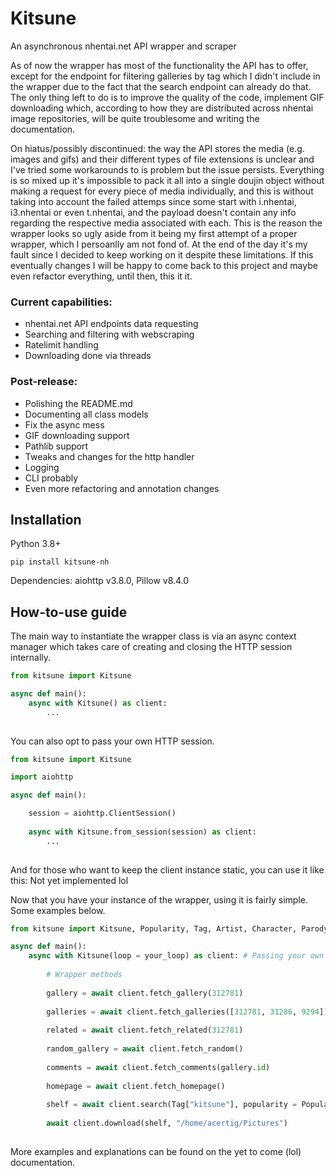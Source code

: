 # Kitsune

An asynchronous nhentai.net API wrapper and scraper

As of now the wrapper has most of the functionality the API has to offer, except for the endpoint for filtering galleries by tag which I didn't include in the wrapper due to the fact that the search endpoint can already do that. The only thing left to do is to improve the quality of the code, implement GIF downloading which, according to how they are distributed across nhentai image repositories, will be quite troublesome and writing the documentation. 

On hiatus/possibly discontinued: the way the API stores the media (e.g. images and gifs) and their different types of file extensions is unclear and I've tried some workarounds to is problem but the issue persists. Everything is so mixed up it's impossible to pack it all into a single doujin object without making a request for every piece of media individually, and this is without taking into account the failed attemps since some start with i.nhentai, i3.nhentai or even t.nhentai, and the payload doesn't contain any info regarding the respective media associated with each. This is the reason the wrapper looks so ugly aside from it being my first attempt of a proper wrapper, which I persoanlly am not fond of. At the end of the day it's my fault since I decided to keep working on it despite these limitations. If this eventually changes I will be happy to come back to this project and maybe even refactor everything, until then, this it it.

### Current capabilities: 

- nhentai.net API endpoints data requesting 
- Searching and filtering with webscraping
- Ratelimit handling
- Downloading done via threads

### Post-release:
- Polishing the README.md
- Documenting all class models
- Fix the async mess
- GIF downloading support
- Pathlib support
- Tweaks and changes for the http handler
- Logging
- CLI probably
- Even more refactoring and annotation changes

## Installation

Python 3.8+

```
pip install kitsune-nh
```
Dependencies: aiohttp v3.8.0, Pillow v8.4.0

## How-to-use guide

The main way to instantiate the wrapper class is via an async context manager which takes care of creating and closing the HTTP session internally.

```py
from kitsune import Kitsune

async def main():
    async with Kitsune() as client: 
        ...
    
```

You can also opt to pass your own HTTP session.

```py
from kitsune import Kitsune

import aiohttp

async def main():

    session = aiohttp.ClientSession()
    
    async with Kitsune.from_session(session) as client: 
        ...
   
```
And for those who want to keep the client instance static, you can use it like this: 
Not yet implemented lol

Now that you have your instance of the wrapper, using it is fairly simple. Some examples below.

```py
from kitsune import Kitsune, Popularity, Tag, Artist, Character, Parody, Group 

async def main():
    async with Kitsune(loop = your_loop) as client: # Passing your own loop 
    
    	# Wrapper methods
        
        gallery = await client.fetch_gallery(312781)
        
        galleries = await client.fetch_galleries([312781, 31286, 9294])
        
        related = await client.fetch_related(312781)
        
        random_gallery = await client.fetch_random()
        
        comments = await client.fetch_comments(gallery.id)
        
        homepage = await client.fetch_homepage()
        
        shelf = await client.search(Tag["kitsune"], popularity = Popularity.ALL_TIME)
        
        await client.download(shelf, "/home/acertig/Pictures")
     
```

More examples and explanations can be found on the yet to come (lol) documentation. 
